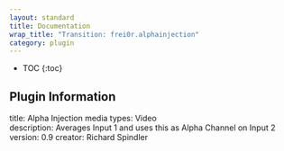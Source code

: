 ```yaml
---
layout: standard
title: Documentation
wrap_title: "Transition: frei0r.alphainjection"
category: plugin
---
```

* TOC
{:toc}

## Plugin Information

title: Alpha Injection
media types:
Video  
description: Averages Input 1 and uses this as Alpha Channel on Input 2
version: 0.9
creator: Richard Spindler
